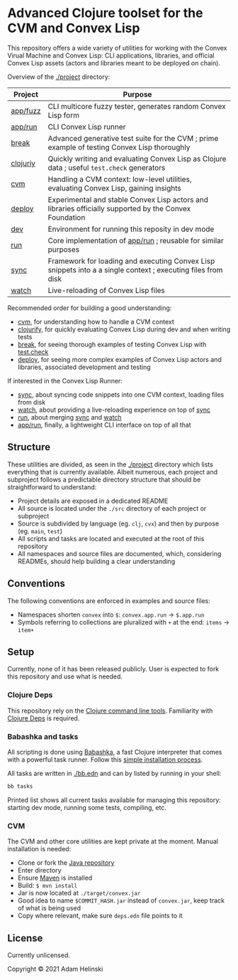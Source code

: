# Advanced Clojure toolset for the CVM and Convex Lisp

This repository offers a wide variety of utilities for working with the Convex Virual Machine and Convex Lisp: CLI applications,
libraries, and official Convex Lisp assets (actors and libraries meant to be deployed on chain).

Overview of the [./project](./project) directory:

| Project | Purpose |
|---|---|
| [app/fuzz](./project/app/fuzz) | CLI multicore fuzzy tester, generates random Convex Lisp form | 
| [app/run](./project/app/run) | CLI Convex Lisp runner |
| [break](./project/break) | Advanced generative test suite for the CVM ; prime example of testing Convex Lisp thoroughly |
| [clojuriy](./project/clojurify) | Quickly writing and evaluating Convex Lisp as Clojure data ; useful `test.check` generators |
| [cvm](./project/cvm) | Handling a CVM context: low-level utilities, evaluating Convex Lisp, gaining insights |
| [deploy](./project/deploy) | Experimental and stable Convex Lisp actors and libraries officially supported by the Convex Foundation |
| [dev](./project/dev) | Environment for running this reposity in dev mode |
| [run](./project/run) | Core implementation of [app/run](./app/run) ; reusable for similar purposes |
| [sync](./project/sync) | Framework for loading and executing Convex Lisp snippets into a a single context ; executing files from disk |
| [watch](./project/watch) | Live-reloading of Convex Lisp files |

Recommended order for building a good understanding:

- [cvm](./project/cvm), for understanding how to handle a CVM context
- [clojurify](./project/clojurify), for quickly evaluating Convex Lisp during dev and when writing tests
- [break](./project/break), for seeing thorough examples of testing Convex Lisp with [test.check](https://github.com/clojure/test.check)
- [deploy](./project/deploy), for seeing more complex examples of Convex Lisp actors and libraries, associated development and testing

If interested in the Convex Lisp Runner:

- [sync](./project/sync), about syncing code snippets into one CVM context, loading files from disk
- [watch](./project/watch), about providing a live-reloading experience on top of [sync](./sync)
- [run](./project/run), about merging [sync](./sync) and [watch](./watch)
- [app/run](./project/app/run), finally, a lightweight CLI interface on top of all that


## Structure

These utilities are divided, as seen in the [./project](./project) directory which lists everything that is currently
available. Albeit numerous, each project and subproject follows a predictable directory structure that should be straightforward
to understand:

- Project details are exposed in a dedicated README
- All source is located under the `./src` directory of each project or subproject
- Source is subdivided by language (eg. `clj`, `cvx`) and then by purpose (eg. `main`, `test`)
- All scripts and tasks are located and executed at the root of this repository
- All namespaces and source files are documented, which, considering READMEs, should help building a clear understanding


## Conventions

The following conventions are enforced in examples and source files:

- Namespaces shorten `convex` into `$`: `convex.app.run` -> `$.app.run`
- Symbols referring to collections are pluralized with `+` at the end: `items` -> `item+`


## Setup

Currently, none of it has been released publicly. User is expected to fork this repository and use what is needed.


### Clojure Deps

This repository rely on the [Clojure command line tools](https://clojure.org/guides/getting_started). Familiarity with
[Clojure Deps](https://clojure.org/guides/deps_and_cli) is required.


### Babashka and tasks

All scripting is done using [Babashka](https://book.babashka.org/), a fast Clojure interpreter that comes with a powerful task runner.
Follow this [simple installation process](https://book.babashka.org/#_installation).

All tasks are written in [./bb.edn](./bb.edn) and can by listed by running in your shell:

```bash
bb tasks
```

Printed list shows all current tasks available for managing this repository: starting dev mode, running some tests, compiling, etc.


### CVM

The CVM and other core utilities are kept private at the moment. Manual installation is needed:

- Clone or fork the [Java repository](https://github.com/Convex-Dev/convex)
- Enter directory
- Ensure [Maven](https://maven.apache.org/) is installed
- Build: `$ mvn install`
- Jar is now located at `./target/convex.jar`
- Good idea to name `$COMMIT_HASH.jar` instead of `convex.jar`, keep track of what is being used
- Copy where relevant, make sure `deps.edn` file points to it


## License

Currently unlicensed.

Copyright © 2021 Adam Helinski
